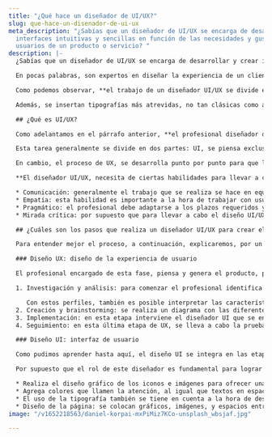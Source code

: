 ```yaml
---
title: "¿Qué hace un diseñador de UI/UX?"
slug: que-hace-un-disenador-de-ui-ux
meta_description: "¿Sabías que un diseñador de UI/UX se encarga de desarrollar y crear
  interfaces intuitivas y sencillas en función de las necesidades y gustos de los
  usuarios de un producto o servicio? "
description: |-
  ¿Sabías que un diseñador de UI/UX se encarga de desarrollar y crear interfaces intuitivas y sencillas en función de las necesidades y gustos de los usuarios de un producto o servicio? Actualmente, esta profesión es tendencia, porque son los diseñadores profesionales de UI/UX los que son capaces de lograr simplificar los sistemas informáticos para los usuarios, como, por ejemplo: páginas web, aplicaciones, software, etc.

  En pocas palabras, son expertos en diseñar la experiencia de un cliente de la mejor manera. Antes de continuar, es importante diferenciar UI de UX. La primera sigla hace referencia a la creación de la interfaz (gráfica o desarrollada en CSS, HTML, etc.). Mientras que UX, es la experiencia que tiene el usuario.

  Como podemos observar, **el trabajo de un diseñador UI/UX se divide en dos etapas, pero que ambas son complementarias y necesarias para lograr la mejor experiencia al usuario.** De hecho, estos profesionales también tienen en cuenta las tendencias del momento, por ejemplo, en la actualidad se utilizan colores suaves, modo oscuro en la pantalla, que lo hace más elegante.

  Además, se insertan tipografías más atrevidas, no tan clásicas como años anteriores. En la pantalla, el usuario, solo verá los elementos más relevantes, acompañados de animaciones. ¡Las páginas estáticas quedaron en el olvido!

  ## ¿Qué es UI/UX?

  Como adelantamos en el párrafo anterior, **el profesional diseñador de UI/UX es el responsable de producir en forma sencilla, amigable e intuitiva una solución a determinado problema**. Lo diferencia de otras profesiones porque esa solución se desarrolla en función de las necesidades, opiniones y gustos de los usuarios.

  Esta tarea generalmente se divide en dos partes: UI, se piensa exclusivamente en el diseño del producto, el objetivo es que los usuarios queden impactados con él a primera vista. Este proceso es muy valioso porque es lo que determina si la web o aplicación que se está desarrollando funcionara.

  En cambio, el proceso de UX, se desarrolla punto por punto para que la usabilidad y navegación de los usuarios sea lo más sencilla posible. Para que esto suceda, la interfaz debe ser intuitiva, entre otras cosas.

  **El diseñador UI/UX, necesita de ciertas habilidades para llevar a cabo el trabajo con éxito y algunas de las más importantes son:**

  * Comunicación: generalmente el trabajo que se realiza se hace en equipo, por ello es fundamental la comunicación. De este modo se tienen en cuenta las necesidades de cada integrante para lograr la mejor solución.
  * Empatía: esta habilidad es importante a la hora de trabajar con usuarios, ya que se necesita analizar objetivamente lo que opinan para entender sus necesidades.
  * Pragmático: el profesional debe adaptarse a los plazos requeridos y poner atención a las consecuencias del trabajo ejecutado. Recordemos que el objetivo es cumplir siempre con el cliente.
  * Mirada crítica: por supuesto que para llevar a cabo el diseño UI/UX hay que ser profesional, pero las buenas prácticas y una mirada crítica al trabajo propio es un plus.

  ## ¿Cuáles son los pasos que realiza un diseñador UI/UX para crear el producto?

  Para entender mejor el proceso, a continuación, explicaremos, por un lado, UX y, por otro lado, UI.

  ### Diseño UX: diseño de la experiencia de usuario

  El profesional encargado de esta fase, piensa y genera el producto, pero también la interfaz de usuario y la experiencia que el mismo tendrá en la web o en la aplicación. Las etapas que realiza, son las siguientes:

  1. Investigación y análisis: para comenzar el profesional identifica cuáles son las necesidades de los usuarios y los objetivos que debe lograr para satisfacer las expectativas de los mismos. Además, se crean diferentes perfiles de personas “tipos” para entender en profundidad las emociones y frustraciones.

     Con estos perfiles, también es posible interpretar las características de cada persona y se intenta solucionar los problemas que van surgiendo a lo largo de la experiencia. Por último, se verifica cuál fue el recorrido que efectuó el usuario al navegar en la interfaz.
  2. Creación y brainstorming: se realiza un diagrama con las diferentes etapas que hizo el usuario en la interfaz. Gracias a esto, el diseñador puede lograr una visual de la interfaz de manera más sencilla. En pocas palabras, el diagrama es como se verá lo que se está desarrollando.
  3. Implementación: en esta etapa interviene el diseñador UI que se encarga de hacer modelos (prototipos) que logren representar las ideas presentadas por el sector UX. Una vez que esos modelos son aprobados, se comienza a armar la interfaz.
  4. Seguimiento: en esta última etapa de UX, se lleva a cabo la prueba de usuario, un proceso fundamental, ya que los usuarios reales son los encargados de probar la interfaz y dar una opinión objetiva de la experiencia. Además, los profesionales efectúan diferentes pruebas y analizan los resultados.

  ### Diseño UI: interfaz de usuario

  Como pudimos aprender hasta aquí, el diseño UI se integra en las etapas del diseño UX, más precisamente en la implementación. Esto significa que se les da vida a todas las ideas que el diseñador UX propuso.

  Por supuesto que el rol de este diseñador es fundamental para lograr el objetivo principal, que es conseguir la mejor experiencia que un usuario puede tener al recorrer la web. El profesional se encarga de crear aspectos visuales y gráficos que llamen la atención, hasta los más mínimos, como pueden ser el tamaño y el color de un botón. En conclusión, lleva a cabo los siguientes puntos:

  * Realiza el diseño gráfico de los iconos e imágenes para ofrecer una mejor experiencia al usuario.
  * Agrega colores que llamen la atención, al igual que textos en espacios estratégicos.
  * El uso de la tipografía también se tiene en cuenta a la hora de desarrollar la interfaz, se emplean diferentes fuentes, se resaltan palabras, etc.
  * Diseño de la página: se colocan gráficos, imágenes, y espacios entre los bloques.
image: "/v1652218563/daniel-korpai-mxPiMiz7KCo-unsplash_wbsjaf.jpg"

---
```


